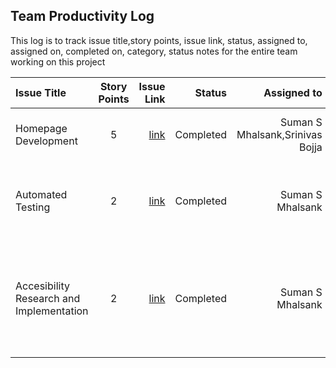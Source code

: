 
## Team Productivity Log
This log is to track issue title,story points, issue link, status, assigned to, assigned on, completed on, category, status notes for the entire team working on this project

| Issue Title          | Story Points |   Issue Link |    Status | Assigned to |  Assigned on | Completed on |        Category | Status notes |
|:---------------------|:------------:|-------------:|----------:|------------:|-------------:|-------------:|----------------:|------------:|
| Homepage Development |      5       |  [link](https://github.com/Sumanmhalsank02/mywebclass-simulation/issues/1 )       | Completed | Suman S Mhalsank,Srinivas Bojja | 25 March '23 | 25 March '23 | Website Feature | Made Changes to the weclass simulation |
| Automated Testing    |      2       |     [link](https://github.com/Sumanmhalsank02/mywebclass-simulation/issues/2)       | Completed | Suman S Mhalsank | 25 March '23 | 25 March '23 |  Research | Performed research on automated testing, Specifically Playwright |
|  Accesibility Research and Implementation  | 2 | [link](https://github.com/Sumanmhalsank02/mywebclass-simulation/issues/3)  |Completed | Suman S Mhalsank | 25 March '23 | 25 March '23 |Research and Testing|  Did research on what accessibility is, how to perform and wrote playwright test |
